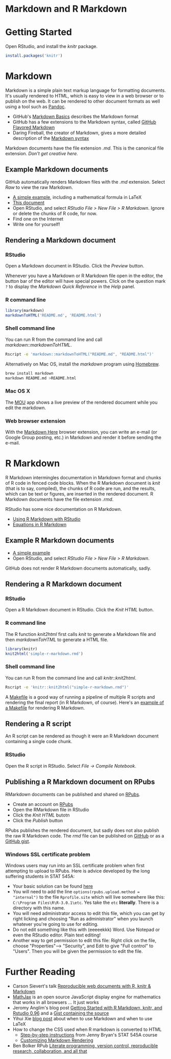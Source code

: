 Markdown and R Markdown
=======================

Getting Started
===============

Open RStudio, and install the *knitr* package.

```r
install.packages('knitr')
```

Markdown
========

Markdown is a simple plain text markup language for formatting
documents. It's usually rendered to HTML, which is easy to view in a
web browser or to publish on the web. It can be rendered to other
document formats as well using a tool such as [Pandoc][pandoc].

- GitHub's [Markdown Basics][basics] describes the Markdown format
- GitHub has a few extensions to the Markdown syntax, called
  [GitHub Flavored Markdown][gfm]
- Daring Fireball, the creator of Markdown, gives a more detailed
  description of the [Markdown syntax][df]

Markdown documents have the file extension *.md*. This is the
canonical file extension. *Don't get creative here.*

[basics]: https://help.github.com/articles/markdown-basics
[gfm]: https://help.github.com/articles/github-flavored-markdown
[df]: http://daringfireball.net/projects/markdown/syntax
[pandoc]: http://johnmacfarlane.net/pandoc/

Example Markdown documents
--------------------------

GitHub automatically renders Markdown files with the *.md* extension.
Select *Raw* to view the raw Markdown.

- [A simple example][simplemarkdown], including a mathematical formula in LaTeX
- [This document][thisdocument]
- Open RStudio, and select *RStudio File > New File > R Markdown*.
  Ignore or delete the chunks of R code, for now.
- Find one on the Internet
- Write one for yourself!

[simplemarkdown]: https://github.com/jennybc/2013-11_sfu/blob/master/simple-markdown.md
[thisdocument]: https://github.com/jennybc/stat540_2014/blob/master/seminars/seminar91_rmarkdown.md

Rendering a Markdown document
-----------------------------

### RStudio

Open a Markdown document in RStudio. Click the *Preview* button.

Whenever you have a Markdown or R Markdown file open in the editor,
the button bar of the editor will have special powers. Click on the
question mark `?` to display the *Markdown Quick Reference* in the
*Help* panel.

### R command line

```r
library(markdown)
markdownToHTML('README.md', 'README.html')
```

### Shell command line

You can run R from the command line and call *markdown::markdownToHTML*.

```sh
Rscript -e 'markdown::markdownToHTML("README.md", "README.html")'
```

Alternatively on Mac OS, install the *markdown* program using
[Homebrew](http://brew.sh).

```sh
brew install markdown
markdown README.md >README.html
```

### Mac OS X

The [MOU](http://mouapp.com/) app shows a live preview of the
rendered document while you edit the markdown.

### Web browser extension

With the [Markdown Here](http://markdown-here.com/) browser extension,
you can write an e-mail (or Google Group posting, etc.) in Markdown
and render it before sending the e-mail.

R Markdown
==========

R Markdown intermingles documentation in Markdown format and chunks
of R code in fenced code blocks. When the R Markdown document is
*knit* (that is to say, compiled), the chunks of R code are run, and
the results, which can be text or figures, are inserted in the
rendered document. R Markdown documents have the file extension *.rmd*.

RStudio has some nice documentation on R Markdown.

- [Using R Markdown with RStudio][rstudiomd]
- [Equations in R Markdown][equations]

[rstudiomd]: http://www.rstudio.com/ide/docs/authoring/using_markdown
[equations]: http://www.rstudio.com/ide/docs/authoring/using_markdown_equations

Example R Markdown documents
----------------------------

- [A simple example][simplermarkdown]
- Open RStudio, and select *RStudio File > New File > R Markdown*.

GitHub does not render R Markdown documents automatically,
sadly.

[simplermarkdown]: https://github.com/jennybc/2013-11_sfu/blob/master/simple-r-markdown.rmd

Rendering a R Markdown document
-------------------------------

### RStudio

Open a R Markdown document in RStudio. Click the *Knit HTML* button.

### R command line

The R function *knit2html* first calls *knit* to generate a Markdown
file and then *markdownToHTML* to generate a HTML file.

```r
library(knitr)
knit2html('simple-r-markdown.rmd')
```

### Shell command line

You can run R from the command line and call *knitr::knit2html*.

```sh
Rscript -e 'knitr::knit2html("simple-r-markdown.rmd")'
```

A [Makefile][wikimake] is a good way of running a pipeline of multiple
R scripts and rendering the final report (in R Markdown, of course).
Here's an [example of a Makefile][rmdmakefile] for rendering R
Markdown.

[wikimake]: http://en.wikipedia.org/wiki/Make_(software)
[rmdmakefile]: https://github.com/jennybc/STAT545A/blob/master/hw06_scaffolds/03_knitWithoutRStudio/Makefile

Rendering a R script
--------------------

An R script can be rendered as though it were an R Markdown document
containing a single code chunk.

### RStudio

Open the R script in RStudio. Select *File -> Compile Notebook*.

Publishing a R Markdown document on RPubs
-----------------------------------------

RMarkdown documents can be published and shared on [RPubs][rpubs].

- Create an account on [RPubs][rpubs]
- Open the RMarkdown file in RStudio
- Click the *Knit HTML* butotn
- Click the *Publish* button

RPubs publishes the rendered document, but sadly does not also publish
the raw R Markdown code. The *rmd* file can be published on
[GitHub](github) or as a [GitHub gist](gist).

[rpubs]: http://rpubs.com
[github]: https://github.com
[gist]: https://gist.github.com

### Windows SSL certificate problem

Windows users may run into an SSL certificate problem when first attempting to upload to RPubs. Here is advice developed by the long suffering students in STAT 545A:

- Your basic solution can be found [here](http://support.rstudio.org/help/discussions/problems/2513-problem-with-publish-to-rpubs-windows-rstudio-096231)
- You will need to add the line `options(rpubs.upload.method = "internal")` to the file `Rprofile.site` which will live somewhere like this: `C:\Program Files\R\R-3.0.1\etc`. Yes take the `etc` __literally__. There is a directory with this name.
- You will need administrator access to edit this file, which you can get by right licking and choosing "Run as administrator" when you launch whatever you're going to use for editing.
- Do not edit something like this with (eeeeekkk) Word. Use Notepad or even the RStudio editor. Plain text editing!
- Another way to get permission to edit this file: Right click on the file, choose "Properties"--> "Security", and Edit to give "Full control" to "Users". Then you will be given the permission to edit the file.

Further Reading
===============

+ Carson Sievert's talk [Reproducible web documents with R, knitr & Markdown](http://cpsievert.github.io/slides/markdown/)
+ [MathJax](http://www.mathjax.org) is an open source JavaScript
  display engine for mathematics that works in all browsers ... It just
  works
+ Jeromy Anglim's blog post [Getting Started with R Markdown, knitr, and Rstudio 0.96](http://jeromyanglim.blogspot.ca/2012/05/getting-started-with-r-markdown-knitr.html)
  and a [Gist containing the source](https://gist.github.com/jeromyanglim/2716336)
+ Yihui Xie [blog post](http://yihui.name/en/2013/10/markdown-or-latex/)
  about when to use Markdown and when to use LaTeX
+ How to change the CSS used when R markdown is converted to HTML
  - [Step-by-step instructions](http://www.stat.ubc.ca/~jenny/STAT545A/topic10_tablesCSS.html)
    from Jenny Bryan's STAT 545A course
  - [Customizing Markdown Rendering](http://www.rstudio.com/ide/docs/authoring/markdown_custom_rendering)
+ Ben Bolker RPub [Literate programming, version control, reproducible research, collaboration, and all that](http://rpubs.com/bbolker/3153)
